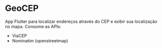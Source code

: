 # GeoCEP
App Flutter para localizar endereços através do CEP e exibir sua localização no mapa. Consome as APIs:
- ViaCEP
- Nominatim (openstreetmap)